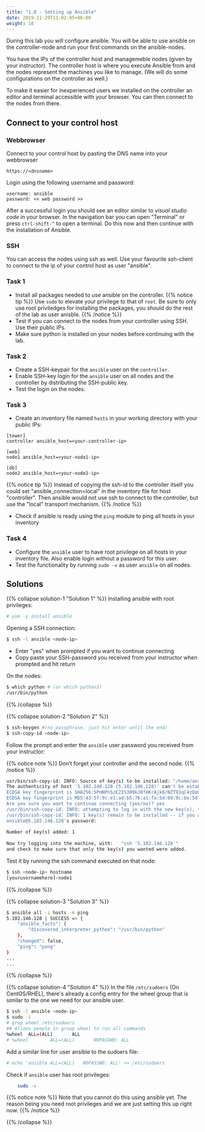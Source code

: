 ```yaml
---
title: "1.0 - Setting up Ansible"
date: 2019-11-29T11:02:05+06:00
weight: 10
---
```


During this lab you will configure ansible. You will be able to use ansible on the controller-node and run your first commands on the ansible-nodes.

You have the IPs of the controller host and managemeble nodes (given by your instructor). The controller host is where you execute Ansible from and the nodes represent the machines you like to manage. (We will do some configurations on the controller as well.)

To make it easier for inexperienced users we installed on the controller an editor and terminal accessible with your browser. You can then connect to the nodes from there.

## Connect to your control host

### Webbrowser

Connect to your control host by pasting the DNS name into your webbrowser

    https://<dnsname>

Login using the following username and password:

    username: ansible
    password: << web password >>

After a successful login you should see an editor similar to *visual
studio code* in your browser. In the navigation bar you can open
"Terminal" or press `ctrl-shift-^` to open a terminal. Do this now and
then continue with the installation of Ansible.

### SSH

You can access the nodes using ssh as well.
Use your favourite ssh-client to connect to the ip of your control host as user "ansible".

### Task 1

- Install all packages needed to use ansible on the controller.
{{% notice tip %}}
  Use `sudo` to elevate your privilege to that of `root`. Be sure to only use root priviledges for installing the packages, you should do the rest of the lab as user anisble.
{{% /notice %}}
- Test if you can connect to the nodes from your controller using SSH. Use their public IPs.
- Make sure python is installed on your nodes before continuing with the lab.

### Task 2

- Create a SSH-keypair for the `ansible` user on the `controller`.
- Enable SSH-key login for the `ansible` user on all nodes and the controller by distributing the SSH-public key.
- Test the login on the nodes.

### Task 3

- Create an inventory file named `hosts` in your working directory with your public IPs:
```
[tower]
controller ansible_host=<your-controller-ip>
    
[web]
node1 ansible_host=<your-node1-ip>
    
[db]
node2 ansible_host=<your-node2-ip>
```
{{% notice tip %}}
Instead of copying the ssh-id to the controller itself you could set "ansible_connection=local" in the inventory file for host "controller". Then ansible would not use ssh to connect to the controller, but use the "local" transport mechanism.
{{% /notice %}}
- Check if ansible is ready using the `ping` module to ping all hosts in your inventory

### Task 4

- Configure the `ansible` user to have root privilege on all hosts in your inventory file. Also enable login without a password for this user.
- Test the functionality by running `sudo -v` as user `ansible` on all nodes.

## Solutions

{{% collapse solution-1 "Solution 1" %}}
Installing ansible with root privileges:
```bash
# yum -y install ansible
```

Opening a SSH connection:
```bash
$ ssh -l ansible <node-ip>
```
- Enter "yes" when prompted if you want to continue connecting
- Copy paste your SSH-password you received from your instructor when prompted and hit return

On the nodes:

```bash
$ which python # (or which python3)
/usr/bin/python
```

{{% /collapse %}}

{{% collapse solution-2 "Solution 2" %}}
```bash
$ ssh-keygen #(no passphrase, just hit enter until the end)
$ ssh-copy-id <node-ip>
```

Follow the prompt and enter the `ansible` user password you received
from your instructor:

{{% notice note %}}
  Don’t forget your controller and the second node.
{{% /notice %}}
```bash
usr/bin/ssh-copy-id: INFO: Source of key(s) to be installed: "/home/ansible/.ssh/id_rsa.pub"
The authenticity of host '5.102.146.128 (5.102.146.128)' can't be established.
ECDSA key fingerprint is SHA256:5PmNPnSzE2IS309kJ8fAKrAjk0/NZT91qC4zQo0Vwiw.
ECDSA key fingerprint is MD5:43:5f:9c:e1:ad:b5:76:a1:fa:5d:09:9c:be:5d:c2:7e.
Are you sure you want to continue connecting (yes/no)? yes
/usr/bin/ssh-copy-id: INFO: attempting to log in with the new key(s), to filter out any that are already installed
/usr/bin/ssh-copy-id: INFO: 1 key(s) remain to be installed -- if you are prompted now it is to install the new keys
ansible@5.102.146.128's password:
   
Number of key(s) added: 1
    
Now try logging into the machine, with:   "ssh '5.102.146.128'"
and check to make sure that only the key(s) you wanted were added.
```

Test it by running the ssh command executed on that node:
```bash
$ ssh <node-ip> hostname
[yourusernamehere]-node1
```

{{% /collapse %}}

{{% collapse solution-3 "Solution 3" %}}
```bash
$ ansible all -i hosts -m ping
5.102.146.128 | SUCCESS => {
    "ansible_facts": {
        "discovered_interpreter_python": "/usr/bin/python"
    },
    "changed": false,
    "ping": "pong"
}
...
...
```
{{% /collapse %}}

{{% collapse solution-4 "Solution 4" %}}
In the file `/etc/sudoers` (On CentOS/RHEL), there's already a config entry for the wheel group that is similar to the one we need for our ansible user.
```bash
$ ssh -l ansible <node-ip>
$ sudo -i
# grep wheel /etc/sudoers
## Allows people in group wheel to run all commands
%wheel  ALL=(ALL)       ALL
# %wheel        ALL=(ALL)       NOPASSWD: ALL
```
Add a similar line for user ansible to the sudoers file: 
```bash
# echo 'ansible ALL=(ALL)   NOPASSWD: ALL' >> /etc/sudoers
```

Check if `ansible` user has root privileges:
```bash
    sudo -v
```
{{% notice note %}} 
  Note that you cannot do this using ansible yet. The reason being you need root privileges and we are just setting this up right now.
{{% /notice %}}

{{% /collapse %}}